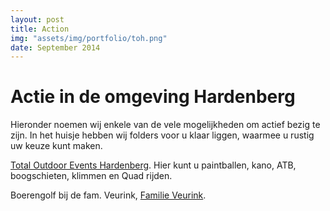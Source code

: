 ```yaml
---
layout: post
title: Action
img: "assets/img/portfolio/toh.png"
date: September 2014
---
```


# Actie in de omgeving Hardenberg

Hieronder noemen wij enkele van de vele mogelijkheden om actief bezig te zijn.
In het huisje hebben wij folders voor u klaar liggen, waarmee u rustig uw keuze kunt maken.

[Total Outdoor Events Hardenberg](http://www.totaloutdoor.nl/). Hier kunt u paintballen, kano, ATB, boogschieten, klimmen en Quad rijden.

Boerengolf bij de fam. Veurink, [Familie Veurink](http://www.familieveurink.nl/).
